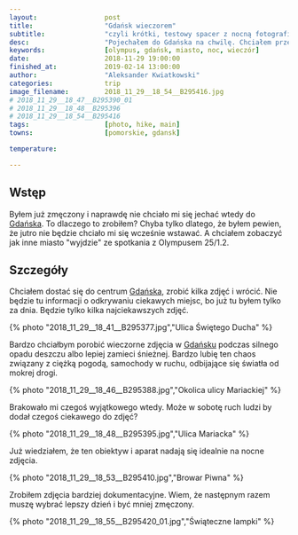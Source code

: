 ```yaml
---
layout:                 post
title:                  "Gdańsk wieczorem"
subtitle:               "czyli krótki, testowy spacer z nocną fotografią miejską"
desc:                   "Pojechałem do Gdańska na chwilę. Chciałem przejść się po centrum i zrobić kilka zdjęć ponownie testując możliwości Olympusa M1 mark 2 i 25/1.2."
keywords:               [olympus, gdańsk, miasto, noc, wieczór]
date:                   2018-11-29 19:00:00
finished_at:            2019-02-14 13:00:00
author:                 "Aleksander Kwiatkowski"
categories:             trip
image_filename:         2018_11_29__18_54__B295416.jpg
# 2018_11_29__18_47__B295390_01
# 2018_11_29__18_48__B295396
# 2018_11_29__18_54__B295416
tags:                   [photo, hike, main]
towns:                  [pomorskie, gdansk]

temperature:            

---
```


[wiki-gdansk]: https://pl.wikipedia.org/wiki/Gda%C5%84sk

## Wstęp

Byłem już zmęczony i naprawdę nie chciało mi się jechać wtedy do
[Gdańska][wiki-gdansk]. To dlaczego to zrobiłem? Chyba tylko dlatego, że
byłem pewien, że jutro nie będzie chciało mi się wcześnie wstawać.
A chciałem zobaczyć jak inne miasto "wyjdzie" ze spotkania z Olympusem 25/1.2.

## Szczegóły

Chciałem dostać się do centrum [Gdańska][wiki-gdansk],
zrobić kilka zdjęć i wrócić. Nie będzie tu informacji
o odkrywaniu ciekawych miejsc, bo już tu byłem tylko za dnia. Będzie tylko
kilka najciekawszych zdjęć.

{% photo "2018_11_29__18_41__B295377.jpg","Ulica Świętego Ducha" %}

Bardzo chciałbym porobić wieczorne zdjęcia w [Gdańsku][wiki-gdansk] podczas
silnego opadu deszczu albo lepiej zamieci śnieżnej.
Bardzo lubię ten chaos związany z ciężką pogodą, samochody w ruchu, odbijające
się światła od mokrej drogi.

{% photo "2018_11_29__18_46__B295388.jpg","Okolica ulicy Mariackiej" %}

Brakowało mi czegoś wyjątkowego wtedy. Może w sobotę ruch ludzi by dodał
czegoś ciekawego do zdjęć?

{% photo "2018_11_29__18_48__B295395.jpg","Ulica Mariacka" %}

Już wiedziałem, że ten obiektyw i aparat nadają się idealnie na nocne zdjęcia.

{% photo "2018_11_29__18_53__B295410.jpg","Browar Piwna" %}

Zrobiłem zdjęcia bardziej dokumentacyjne. Wiem, że następnym
razem muszę wybrać lepszy dzień i być mniej zmęczony.

{% photo "2018_11_29__18_55__B295420_01.jpg","Świąteczne lampki" %}
